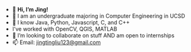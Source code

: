 - 👋 **Hi, I’m Jing!**
- 👀 I am an undergraduate majoring in Computer Engineering in UCSD
- 🌱 I know Java, Python, Javascript, C, and C++
- I've worked with OpenCV, QGIS, MATLAB
- 💞️ I’m looking to collaborate on stuff AND am open to internships
- 📫 Email: jingtingliu123@gmail.com 


